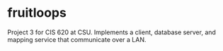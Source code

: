 # fruitloops
Project 3 for CIS 620 at CSU. Implements a client, database server, and mapping service that communicate over a LAN.
